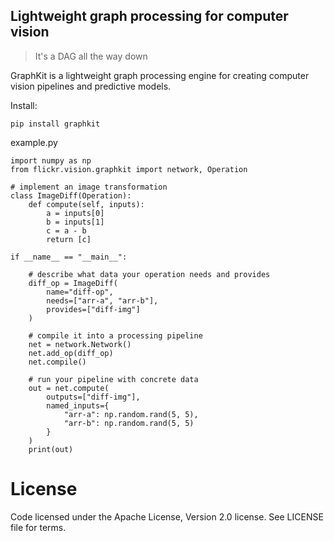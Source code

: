 
## Lightweight graph processing for computer vision

> It's a DAG all the way down

GraphKit is a lightweight graph processing engine for creating computer vision pipelines and predictive models.

Install:

```
pip install graphkit
```    


example.py

```
import numpy as np
from flickr.vision.graphkit import network, Operation

# implement an image transformation
class ImageDiff(Operation):
    def compute(self, inputs):
        a = inputs[0]
        b = inputs[1]
        c = a - b
        return [c]

if __name__ == "__main__":

    # describe what data your operation needs and provides
    diff_op = ImageDiff(
        name="diff-op",
        needs=["arr-a", "arr-b"],
        provides=["diff-img"]
    )

    # compile it into a processing pipeline
    net = network.Network()
    net.add_op(diff_op)
    net.compile()

    # run your pipeline with concrete data
    out = net.compute(
        outputs=["diff-img"],
        named_inputs={
            "arr-a": np.random.rand(5, 5),
            "arr-b": np.random.rand(5, 5)
        }
    )
    print(out)
```



# License

Code licensed under the Apache License, Version 2.0 license. See LICENSE file for terms.
